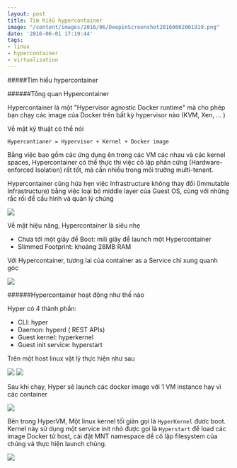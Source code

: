 ```yaml
---
layout: post
title: Tìm hiểu hypercontainer
image: "/content/images/2016/06/DeepinScreenshot20160602001919.png"
date: '2016-06-01 17:19:44'
tags:
- linux
- hypercontainer
- virtualization
---
```


#####Tìm hiểu hypercontainer

######Tổng quan Hypercontainer

Hypercontainer là một "Hypervisor agnostic Docker runtime" mà cho phép bạn chạy các image của Docker trên bất kỳ hypervisor nào (KVM, Xen, ... )

Về mặt kỹ thuật có thể nói

```
Hypercontianer = Hypervisor + Kernel + Docker image
```

Bằng việc bao gồm các ứng dụng ên trong các VM các nhau và các kernel spaces, Hypercontainer có thể thực thi việc cô lập phần cứng (Hardware-enforced Isolation) rất tốt, mà cần nhiều trong môi trường multi-tenant.

Hypercontainer cũng hứa hẹn việc Infrastructure không thay đổi (Immutable Infrastructure) bằng việc loại bỏ middle layer của Guest OS, cùng với những rắc rối để cấu hình và quản lý chúng

<img src="https://trello-attachments.s3.amazonaws.com/55545e127c7cbe0ec5b82f2b/879x320/5471e40d4a519c3d31f455bdccc978ca/upload_2_3_2016_at_3_50_31_PM.png">

Về mặt hiệu năng, Hypercontainer là siêu nhẹ

- Chưa tới một giây để Boot: mili giây để launch một Hypercontainer
- Slimmed Footprint: khoảng 28MB RAM

Với Hypercontainer, tương lai của container as a Service chỉ xung quanh góc 

<img src="https://trello-attachments.s3.amazonaws.com/552ba9ad83b51945d06ef23b/940x238/9e7346bfd21bc756361c70d8397e76f2/upload_2015-04-13_at_7.58.15_pm.png">



######Hypercontainer hoạt động như thế nào

Hyper có 4 thành phần: 
- CLI: hyper
- Daemon: hyperd ( REST APIs)
- Guest kernel: hyperkernel
- Guest init service: hyperstart

Trên một host linux vật lý thực hiện như sau

<img src="http://i.imgur.com/iLNCWEQ.png">

<img src="http://i.imgur.com/mw7Tk4I.png">

Sau khi chạy, Hyper sẽ launch các docker image với 1 VM instance hay vì các container

<img src="http://i.imgur.com/arOxiXH.png">

Bên trong HyperVM, Một linux kernel tối giản gọi là `HyperKernel` đươc boot. Kernel này sử dụng một service init nhỏ được gọi là `Hyperstart` để load các image Docker từ host, cài đặt MNT namespace dể cô lập filesystem của chúng và thực hiện launch chúng.

<img src="https://trello-attachments.s3.amazonaws.com/554c998a4c9dacc5c143ec99/1083x635/c8748abc93dbc18e70f7a09d2963e8ff/hyper.png">



